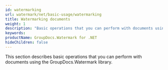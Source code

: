 ```yaml
---
id: watermarking
url: watermark/net/basic-usage/watermarking
title: Watermarking documents
weight: 1
description: "Basic operations that you can perform with documents using the GroupDocs.Watermark library"
keywords: 
productName: GroupDocs.Watermark for .NET
hideChildren: false
---
```

This section describes basic operations that you can perform with documents using the GroupDocs.Watermark library.